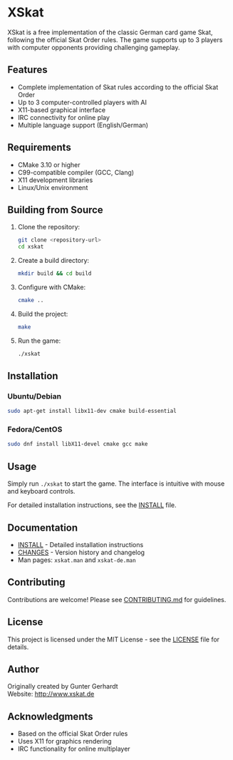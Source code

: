 # XSkat

XSkat is a free implementation of the classic German card game Skat, following the official Skat Order rules. The game supports up to 3 players with computer opponents providing challenging gameplay.

## Features

- Complete implementation of Skat rules according to the official Skat Order
- Up to 3 computer-controlled players with AI
- X11-based graphical interface
- IRC connectivity for online play
- Multiple language support (English/German)

## Requirements

- CMake 3.10 or higher
- C99-compatible compiler (GCC, Clang)
- X11 development libraries
- Linux/Unix environment

## Building from Source

1. Clone the repository:
   ```bash
   git clone <repository-url>
   cd xskat
   ```

2. Create a build directory:
   ```bash
   mkdir build && cd build
   ```

3. Configure with CMake:
   ```bash
   cmake ..
   ```

4. Build the project:
   ```bash
   make
   ```

5. Run the game:
   ```bash
   ./xskat
   ```

## Installation

### Ubuntu/Debian
```bash
sudo apt-get install libx11-dev cmake build-essential
```

### Fedora/CentOS
```bash
sudo dnf install libX11-devel cmake gcc make
```

## Usage

Simply run `./xskat` to start the game. The interface is intuitive with mouse and keyboard controls.

For detailed installation instructions, see the [INSTALL](INSTALL) file.

## Documentation

- [INSTALL](INSTALL) - Detailed installation instructions
- [CHANGES](CHANGES) - Version history and changelog
- Man pages: `xskat.man` and `xskat-de.man`

## Contributing

Contributions are welcome! Please see [CONTRIBUTING.md](CONTRIBUTING.md) for guidelines.

## License

This project is licensed under the MIT License - see the [LICENSE](LICENSE) file for details.

## Author

Originally created by Gunter Gerhardt  
Website: http://www.xskat.de

## Acknowledgments

- Based on the official Skat Order rules
- Uses X11 for graphics rendering
- IRC functionality for online multiplayer